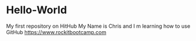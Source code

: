 # Hello-World
My first repository on HitHub
My Name is Chris and I m learning how to use GitHub
https://www.rockitbootcamp.com
